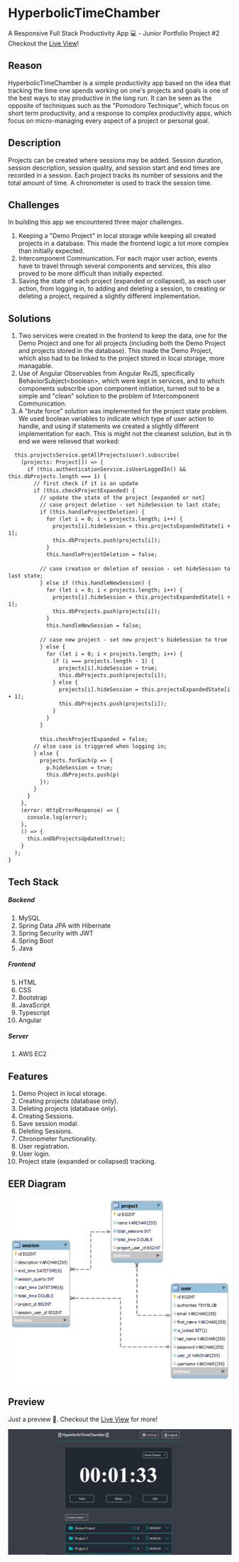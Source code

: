 # HyperbolicTimeChamber
A Responsive Full Stack Productivity App 💻 - Junior Portfolio Project #2
<br>
Checkout the [Live View](http://44.201.211.71)!

## Reason
HyperbolicTimeChamber is a simple productivity app based on the idea that tracking the time one spends working on one's projects and goals is one of the best ways to stay productive in the long run. It can be seen as the opposite of techniques such as the "Pomodoro Technique", which focus on short term productivity, and a response to complex productivity apps, which focus on micro-managing every aspect of a project or personal goal.

## Description
Projects can be created where sessions may be added. Session duration, session description, session quality, and session start and end times are recorded in a session. Each project tracks its number of sessions and the total amount of time. A chronometer is used to track the session time. 

## Challenges
In building this app we encountered three major challenges.
1. Keeping a "Demo Project" in local storage while keeping all created projects in a database. This made the frontend logic a lot more complex than initially expected.
3. Intercomponent Communication. For each major user action, events have to travel through several components and services, this also proved to be more difficult than initially expected. 
5. Saving the state of each project (expanded or collapsed), as each user action, from logging in, to adding and deleting a session, to creating or deleting a project, required a slightly different implementation.

## Solutions
1. Two services were created in the frontend to keep the data, one for the Demo Project and one for all projects (including both the Demo Project and projects stored in the database). This made the Demo Project, which also had to be linked to the project stored in local storage, more managable.
2. Use of Angular Observables from Angular RxJS, specifically BehaviorSubject\<boolean\>, which were kept in services, and to which components subscribe upon component initiation, turned out to be a simple and "clean" solution to the problem of Intercomponent Communication.
3. A "brute force" solution was implemented for the project state problem. We used boolean variables to indicate which type of user action to handle, and using if statements we created a slightly different implementation for each. This is might not the cleanest solution, but in th end we were relieved that worked: 
  
  ```getAllProjects(user: User) {
    this.projectsService.getAllProjects(user).subscribe(
      (projects: Project[]) => {
        if (this.authenticationService.isUserLoggedIn() && this.dbProjects.length === 1) {
          // first check if it is an update
          if (this.checkProjectExpanded) {
            // update the state of the project [expanded or not]
            // case project deletion - set hideSession to last state;
            if (this.handleProjectDeletion) {
              for (let i = 0; i < projects.length; i++) {
                projects[i].hideSession = this.projectsExpandedState[i + 1];
                this.dbProjects.push(projects[i]);
              }
              this.handleProjectDeletion = false;

            // case creation or deletion of session - set hideSession to last state;
            } else if (this.handleNewSession) {
              for (let i = 0; i < projects.length; i++) {
                projects[i].hideSession = this.projectsExpandedState[i + 1];
                this.dbProjects.push(projects[i]);
              }
              this.handleNewSession = false;

            // case new project - set new project's hideSession to true
            } else {
              for (let i = 0; i < projects.length; i++) {
                if (i === projects.length - 1) {
                  projects[i].hideSession = true;
                  this.dbProjects.push(projects[i]);
                } else {
                  projects[i].hideSession = this.projectsExpandedState[i + 1];
                  this.dbProjects.push(projects[i]);
                }
              }
            }

            this.checkProjectExpanded = false;
          // else case is triggered when logging in;
          } else {
            projects.forEach(p => {
              p.hideSession = true;
              this.dbProjects.push(p)
            });
          }
        }
      },
      (error: HttpErrorResponse) => {
        console.log(error);
      },
      () => {
        this.onDbProjectsUpdated(true);
      }
    );
  }
  ```

## Tech Stack
##### Backend
1. MySQL
2. Spring Data JPA with Hibernate
3. Spring Security with JWT
3. Spring Boot
4. Java

##### Frontend
5. HTML
6. CSS
7. Bootstrap
8. JavaScript
9. Typescript
10. Angular

##### Server
1. AWS EC2

## Features
1. Demo Project in local storage.
2. Creating projects (database only).
3. Deleting projects (database only).
4. Creating Sessions.
5. Save session modal.
6. Deleting Sessions.
7. Chronometer functionality.
8. User registration.
9. User login.
10. Project state (expanded or collapsed) tracking.    

## EER Diagram
![alt text](https://github.com/edgarfrancisco2022/HyperbolicTimeChamber/blob/main/HyperbolicTimeChamber%20EER%20Diagram.png?raw=true)

## Preview
Just a preview 👀. Checkout the [Live View](http://44.201.211.71) for more!
   
![alt text](https://github.com/edgarfrancisco2022/HyperbolicTimeChamber/blob/main/HyperbolicTmeChamber%20Chronometer.png)
   
